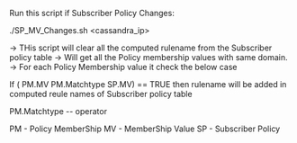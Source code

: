 Run this script if Subscriber Policy Changes:

./SP_MV_Changes.sh <cassandra_ip>

→ THis script will clear all the computed rulename from the Subscriber policy table
→ Will get all the Policy membership values with same domain.
→ For each Policy Membership value it check the below case


If  ( PM.MV PM.Matchtype SP.MV) == TRUE then rulename will be added in computed reule names of Subscriber policy table

PM.Matchtype -- operator

PM - Policy MemberShip
MV - MemberShip Value
SP - Subscriber Policy

